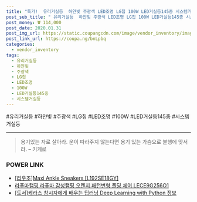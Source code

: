 ```yaml
--- 
title: "특가!  유리거실등  하얀빛 주광색 LED조명 LG칩 100W LED거실등145종 시스템거실등 튤립프리..." 
post_sub_title: " 유리거실등  하얀빛 주광색 LED조명 LG칩 100W LED거실등145종 시스템거실등 튤립프리미엄거실등 아크릴거실등 63_ LED유리" 
post_money: ₩ 114,000 
post_date: 2020.01.31 
post_img_url: https://static.coupangcdn.com/image/vendor_inventory/images/2019/02/20/14/0/c31c573f-3cc7-4d88-930b-fc27b1114bb7.jpg 
post_link_url: https://coupa.ng/bnLpbq 
categories: 
  - vendor_inventory 
tags: 
  - 유리거실등 
  - 하얀빛 
  - 주광색 
  - LG칩 
  - LED조명 
  - 100W 
  - LED거실등145종 
  - 시스템거실등 
--- 
```

  #유리거실등 #하얀빛 #주광색 #LG칩 #LED조명 #100W #LED거실등145종 #시스템거실등 
<hr> 

> 용기있는 자로 살아라. 운이 따라주지 않는다면 용기 있는 가슴으로 불행에 맞서라. – 키케로 


### POWER LINK

* <a href="https://blog.naver.com/sakai111/221784444207" target="_blank">[리우조]Maxi Ankle Sneakers [L192SE18GY]</a>
* <a href="https://blog.naver.com/fasyy4321/221785320097" target="_blank">라푸마캠핑 라푸마 감성캠핑 오렌지 패턴변형 폴딩 체어 LECE9G256O1</a>
* <a href="https://blog.naver.com/sakai111/221769481906" target="_blank">[도서]케라스 창시자에게 배우는 딥러닝 Deep Learning with Python 정보</a>
